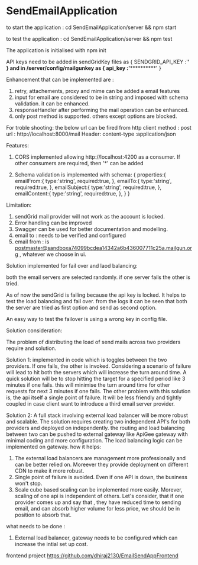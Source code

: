 # SendEmailApplication

to start the application :
cd SendEmailApplication/server  && npm start

to test the application :
cd SendEmailApplication/server  && npm test

The application is initialised with
npm init

API keys need to be added in  sendGridKey files as
{ SENDGRID_API_KEY :'********************' }
and in /server/config/mailgunkey as
{ api_key :'******************************' }

Enhancement that can be implemented are :
1. retry, attachements, proxy and mime can be added a email features
2. input for email are considered to be in string and imposed with schema validation. it can be enhanced.
3. responseHandler after performing the mail operation can be enhanced.
4. only post method is supported. others except options are blocked.


For troble shooting: the below url can be fired from http client
method : post
url : http://localhost:8000/mail
Header: content-type :application/json

Features:
1. CORS implemented allowing http://localhost:4200 as a consumer. If other consumers are required, then '*' can be added

2. Schema validation is implemented with schema:
{
    properties:{
        emailFrom:{
            type:'string',
            required:true,
        },
        emailTo:{
            type:'string',
            required:true,
        },
        emailSubject:{
            type:'string',
            required:true,
        },
        emailContent:{
            type:'string',
            required:true,
        },
    }
}


Limitation:
1. sendGrid mail provider will not work as the account is locked.
2. Error handling can be improved
3. Swagger can be used for better documentation and modelling.
4. email to : needs to be verified and configured
5. email from : is postmaster@sandboxa74099bcdea14342a6b436007711c25a.mailgun.org , whatever we choose in ui.


Solution implemented for fail over and laod balancing:

both the email servers are selected randomly. if one server fails the other is tried.

As of now the sendGrid is failing because the api key is locked. It helps to test the load balancing and fail over.
from the logs it can be seen that both the server are tried as first option and send as second option.

An easy way to test the failover is using a wrong key in config file.


Solution consideration:

The problem of distributing the load of send mails across two providers require and solution.

Solution 1: implemented in code which is toggles between the two providers. If one fails, the other is invoked.
Considering a scenario of failure will lead to hit both the servers which will increase the turn around time. A quick solution
will be to stop hitting the target for a specified period like 3 minutes if one fails. this will minimise the turn
around time for other requests for next 3 minutes if one fails.
The other problem with this solution is, the api itself a single point of failure.
It will be less friendly and tightly coupled in case client want to introduce a third email server provider.

Solution 2:
A full stack involving external load balancer will be more robust and scalable. The solution requires creating two
independent API's for both providers and deployed on independently. the routing and load balancing between two can be
pushed to external gateway like ApiGee gateway with minimal coding and more configuration. The load balancing logic
can be implemented on gateway.
how it helps:
1. The external load balancers are management more professionally and can be better relied on. Moreever they provide
deployment on different CDN to make it more robust.
2. Single point of failure is avoided. Even if one API is down, the business won't stop.
3. Scale cube based scaling can be implemented more easily. Morever, scaling of one api is independent of others.
Let's consider, that if one provider comes up and say that , they have reduced time to sending email, and can absorb
higher volume for less price, we should be in position to absorb that.

what needs to be done :
1. External load balancer, gateway needs to be configured which can increase the intial set up cost.

frontend project
https://github.com/dhiraj2130/EmailSendAppFrontend


